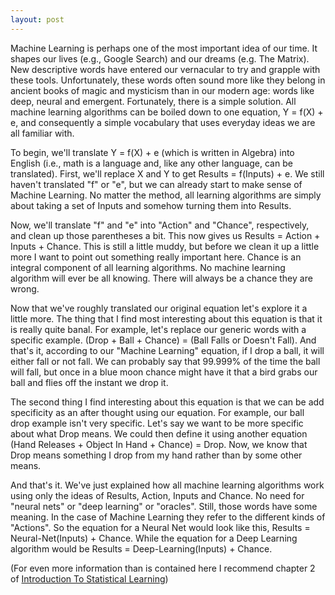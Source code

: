 ```yaml
---
layout: post
---
```

Machine Learning is perhaps one of the most important idea of our time. It shapes our lives  (e.g., Google Search) and our dreams (e.g. The Matrix). New descriptive words have entered our vernacular to try and grapple with these tools. Unfortunately, these words often sound more like they belong in ancient books of magic and mysticism than in our modern age: words like deep, neural and emergent. Fortunately, there is a simple solution. All machine learning algorithms can be boiled down to one equation, Y = f(X) + e, and consequently a simple vocabulary that uses everyday ideas we are all familiar with.

To begin, we'll translate Y = f(X) + e (which is written in Algebra) into English (i.e., math is a language and, like any other language, can be translated). First, we'll replace X and Y to get Results = f(Inputs) + e. We still haven't translated "f" or "e", but we can already start to make sense of Machine Learning. No matter the method, all learning algorithms are simply about taking a set of Inputs and somehow turning them into Results.

Now, we'll translate "f" and "e" into "Action" and "Chance", respectively, and clean up those parentheses a bit. This now gives us Results = Action + Inputs + Chance. This is still a little muddy, but before we clean it up a little more I want to point out something really important here. Chance is an integral component of all learning algorithms. No machine learning algorithm will ever be all knowing. There will always be a chance they are wrong.

Now that we've roughly translated our original equation let's explore it a little more. The thing that I find most interesting about this equation is that it is really quite banal. For example, let's replace our generic words with a specific example. (Drop + Ball + Chance) = (Ball Falls or Doesn't Fall). And that's it, according to our "Machine Learning" equation, if I drop a ball, it will either fall or not fall. We can probably say that 99.999% of the time the ball will fall, but once in a blue moon chance might have it that a bird grabs our ball and flies off the instant we drop it.

The second thing I find interesting about this equation is that we can be add specificity as an after thought using our equation. For example, our ball drop example isn't very specific. Let's say we want to be more specific about what Drop means. We could then define it using another equation (Hand Releases + Object In Hand + Chance) = Drop. Now, we know that Drop means something I drop from my hand rather than by some other means.

And that's it. We've just explained how all machine learning algorithms work using only the ideas of Results, Action, Inputs and Chance. No need for "neural nets" or "deep learning" or "oracles". Still, those words have some meaning. In the case of Machine Learning they refer to the different kinds of "Actions". So the equation for a Neural Net would look like this, Results = Neural-Net(Inputs) + Chance. While the equation for a Deep Learning algorithm would be Results = Deep-Learning(Inputs) + Chance.

(For even more information than is contained here I recommend chapter 2 of [Introduction To Statistical Learning](http://www-bcf.usc.edu/~gareth/ISL/ISLR%20Fourth%20Printing.pdf))  

